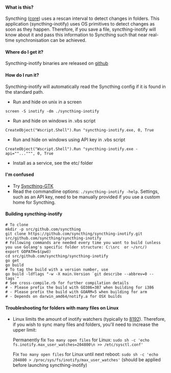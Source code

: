#### What is this?
Syncthing ([core](https://github.com/syncthing/syncthing)) uses a rescan interval to detect changes in folders. This application (syncthing-inotify) uses OS primitives to detect changes as soon as they happen. Therefore, if you save a file, syncthing-inotify will know about it and pass this information to Syncthing such that near real-time synchronisation can be achieved.

#### Where do I get it?
Syncthing-inotify binaries are released on [github](https://github.com/syncthing/syncthing-inotify/releases/latest)

#### How do I run it?
Syncthing-inotify will automatically read the Syncthing config if it is found in the standard path.
  * Run and hide on unix in a screen
```
screen -S inotify -dm ./syncthing-inotify
```
  * Run and hide on windows in .vbs script
```
CreateObject("Wscript.Shell").Run "syncthing-inotify.exe, 0, True
```
  * Run and hide on windows using API key in .vbs script
```
CreateObject("Wscript.Shell").Run "syncthing-inotify.exe -api=""...""", 0, True
```
  * Install as a service, see the etc/ folder

#### I'm confused
  * Try [Syncthing-GTK](https://github.com/syncthing/syncthing-gtk)
  * Read the commandline options: ```./syncthing-inotify -help```. Settings, such as an API key, need to be manually provided if you use a custom home for Syncthing.

#### Building syncthing-inotify
```
# To clone
mkdir -p src/github.com/syncthing
git clone https://github.com/syncthing/syncthing-inotify.git src/github.com/syncthing/syncthing-inotify
# Following commands are needed every time you want to build (unless you use Golang's specific folder structure: C:\src  or ~/src/)
export GOPATH=$(pwd)
cd src/github.com/syncthing/syncthing-inotify
go get
go build
# To tag the build with a version number, use
go build -ldflags "-w -X main.Version `git describe --abbrev=0 --tags`"
# See cross-compile.rb for further compilation details
# - Please prefix the build with GO386=387 when building for i386
# - Please prefix the build with GOARM=5 when building for arm
# - Depends on darwin_amd64/notify.a for OSX builds
```


#### Troubleshooting for folders with many files on Linux
* Linux limits the amount of inotify watchers (typically to [8192](http://stackoverflow.com/a/20355253)). Therefore, if you wish to sync many files and folders, you'll need to increase the upper limit:

  Permanently fix `Too many open files` for Linux: ```sudo sh -c 'echo fs.inotify.max_user_watches=204800\n >> /etc/sysctl.conf'```

  Fix `Too many open files` for Linux until next reboot: ```sudo sh -c 'echo 204800 > /proc/sys/fs/inotify/max_user_watches'``` (should be applied before launching syncthing-inotify)
